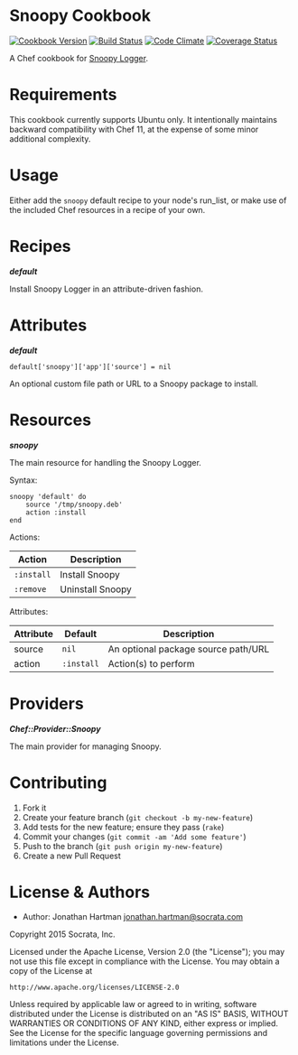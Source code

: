Snoopy Cookbook
===============
[![Cookbook Version](https://img.shields.io/cookbook/v/snoopy.svg)][cookbook]
[![Build Status](https://img.shields.io/travis/socrata-cookbooks/chef-snoopy.svg)][travis]
[![Code Climate](https://img.shields.io/codeclimate/github/socrata-cookbooks/chef-snoopy.svg)][codeclimate]
[![Coverage Status](https://img.shields.io/coveralls/socrata-cookbooks/chef-snoopy.svg)][coveralls]

[cookbook]: https://supermarket.chef.io/cookbooks/snoopy
[travis]: https://travis-ci.org/socrata-cookbooks/chef-snoopy
[codeclimate]: https://codeclimate.com/github/socrata-cookbooks/chef-snoopy
[coveralls]: https://coveralls.io/r/socrata-cookbooks/chef-snoopy

A Chef cookbook for [Snoopy Logger](https://github.com/a2o/snoopy).

Requirements
============

This cookbook currently supports Ubuntu only. It intentionally maintains
backward compatibility with Chef 11, at the expense of some minor additional
complexity.

Usage
=====

Either add the `snoopy` default recipe to your node's run_list, or make use of
the included Chef resources in a recipe of your own.

Recipes
=======

***default***

Install Snoopy Logger in an attribute-driven fashion.

Attributes
==========

***default***

    default['snoopy']['app']['source'] = nil

An optional custom file path or URL to a Snoopy package to install.

Resources
=========

***snoopy***

The main resource for handling the Snoopy Logger.

Syntax:

    snoopy 'default' do
        source '/tmp/snoopy.deb'
        action :install
    end

Actions:

| Action     | Description      |
|------------|------------------|
| `:install` | Install Snoopy   |
| `:remove`  | Uninstall Snoopy |

Attributes:

| Attribute | Default    | Description                         |
|-----------|------------|-------------------------------------|
| source    | `nil`      | An optional package source path/URL |
| action    | `:install` | Action(s) to perform                |

Providers
=========

***Chef::Provider::Snoopy***

The main provider for managing Snoopy.

Contributing
============

1. Fork it
2. Create your feature branch (`git checkout -b my-new-feature`)
3. Add tests for the new feature; ensure they pass (`rake`)
4. Commit your changes (`git commit -am 'Add some feature'`)
5. Push to the branch (`git push origin my-new-feature`)
6. Create a new Pull Request

License & Authors
=================
- Author: Jonathan Hartman <jonathan.hartman@socrata.com>

Copyright 2015 Socrata, Inc.

Licensed under the Apache License, Version 2.0 (the "License");
you may not use this file except in compliance with the License.
You may obtain a copy of the License at

    http://www.apache.org/licenses/LICENSE-2.0

Unless required by applicable law or agreed to in writing, software
distributed under the License is distributed on an "AS IS" BASIS,
WITHOUT WARRANTIES OR CONDITIONS OF ANY KIND, either express or implied.
See the License for the specific language governing permissions and
limitations under the License.
